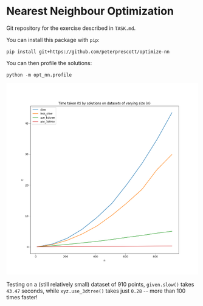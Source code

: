 # Nearest Neighbour Optimization

Git repository for the exercise described in `TASK.md`.

You can install this package with `pip`:

```
pip install git+https://github.com/peterprescott/optimize-nn
```

You can then profile the solutions:

```
python -m opt_nn.profile
```

![Comparison of solutions](figs/comparison.png)

Testing on a (still relatively small) dataset of 910 points, 
`given.slow()` takes `43.47` seconds, while `xyz.use_3dtree()` 
takes just `0.28` -- more than 100 times faster!


